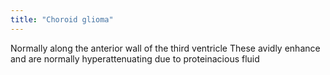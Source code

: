 ```yaml
---
title: "Choroid glioma"
---
```

Normally along the anterior wall of the third ventricle
These avidly enhance and are normally hyperattenuating due to proteinacious fluid

